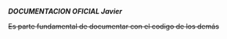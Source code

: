 ***DOCUMENTACION OFICIAL Javier***

~~Es parte fundamental de documentar con el codigo de los demás~~

